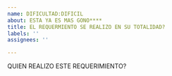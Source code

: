 ```yaml
---
name: DIFICULTAD:DIFICIL
about: ESTA YA ES MAS GONO****
title: EL REQUERMIENTO SE REALIZO EN SU TOTALIDAD?
labels: ''
assignees: ''

---
```


QUIEN REALIZO ESTE REQUERIMIENTO?
